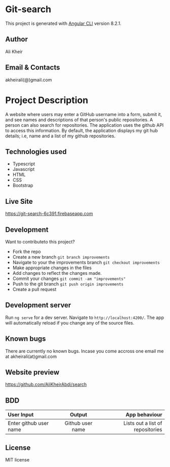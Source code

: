 # Git-search

This project is generated with [Angular CLI](https://github.com/angular/angular-cli) version 8.2.1.
## Author

Ali Kheir
## Email & Contacts

akheirali(@)gmail.com
# Project Description

A website where users may enter a GitHub username into a form, submit it, and see names and descriptions of that person's public repositories. A person can also search for repositories. The application uses the github API to access this information. By default, the application displays my git hub details; i.e, name and a list of my github repositories.
## Technologies used

* Typescript
* Javascript
* HTML
* CSS
* Bootstrap
## Live Site
https://git-search-6c391.firebaseapp.com
## Development

Want to contributeto this project?
* Fork the repo
* Create a new branch ```git branch improvements```
* Navigate to your the improvements branch ```git checkout improvements```
* Make appropriate changes in the files
* Add changes to reflect the changes made.
* Commit your changes ```git commit -am "improvements"```
* Push to the git branch ```git push origin improvements```
* Create a pull request
## Development server

Run `ng serve` for a dev server. Navigate to `http://localhost:4200/`. The app will automatically reload if you change any of the source files.
## Known bugs

There are currently no known bugs. Incase you come accross one email me at akheirali(at)gmail.com

## Website preview

https://github.com/AliKheirAbdi/search
## BDD

|User Input             |Output               |App behaviour|
|:---------             |:-----:              |-----------:|
|Enter github user name |Github user name     |Lists out a list of repositories|

## License

MIT license

